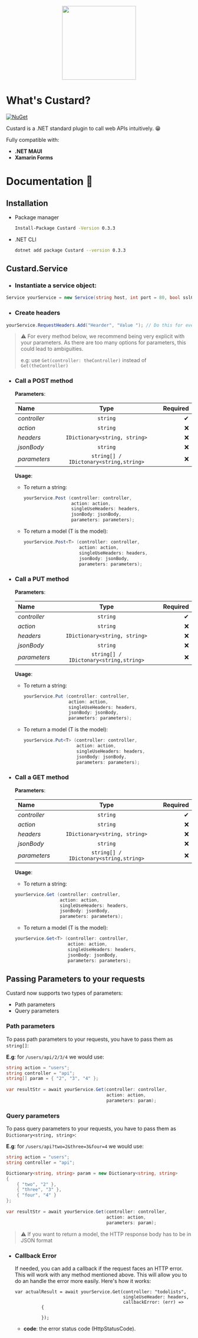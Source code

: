 <p align="center" class="container" >
  <img width="200px" src="https://user-images.githubusercontent.com/37577669/85275198-47b3ca00-b480-11ea-8273-d990295416a7.png" />
  
</p>

# What's Custard? 
[![NuGet](https://img.shields.io/nuget/v/Custard.svg?style=flat)](https://www.nuget.org/packages/Custard/)

Custard is a .NET standard plugin to call web APIs intuitively. 😁

Fully compatible with:
- **.NET MAUI**
- **Xamarin Forms**

# Documentation 📄
## Installation
- Package manager
  ```Bash
  Install-Package Custard -Version 0.3.3
  ```
- .NET CLI
  ```Bash
  dotnet add package Custard --version 0.3.3
  ```
## Custard.Service
- ### Instantiate a service object:

```C#
Service yourService = new Service(string host, int port = 80, bool sslCertificate = false); 
```
- ### Create headers
```C#
yourService.RequestHeaders.Add("Hearder", "Value "); // Do this for every headers
```
> ⚠ For every method below, we recommend being very explicit with your parameters. As there are too many options for parameters, this could lead to ambiguities.
>
>  e.g: use `Get(controller: theController)` instead of `Get(theController)`
- ### Call a POST method

  **Parameters**:

  | Name      | Type     | Required     |
  | :------------- | :----------: | -----------: |
  |  *controller* | `string`   | ✔    |
  |  *action* | `string`   |  ❌   |
  |  *headers* | `IDictionary<string, string>`   |  ❌  |
  |  *jsonBody* | `string`   |   ❌  |
  |  *parameters* | `string[] / IDictonary<string,string>`   |   ❌  |


  **Usage**:
  - To return a string:
    ```C#
    yourService.Post (controller: controller,
                      action: action,
                      singleUseHeaders: headers,
                      jsonBody: jsonBody,
                      parameters: parameters);
    ```
  - To return a model (T is the model):
    ```C#
    yourService.Post<T> (controller: controller,
                         action: action,
                         singleUseHeaders: headers,
                         jsonBody: jsonBody,
                         parameters: parameters);
    ```
- ### Call a PUT method

  **Parameters**:

  | Name      | Type     | Required     |
  | :------------- | :----------: | -----------: |
  |  *controller* | `string`   | ✔    |
  |  *action* | `string`   |  ❌   |
  |  *headers* | `IDictionary<string, string>`   |  ❌  |
  |  *jsonBody* | `string`   |   ❌  |
  |  *parameters* | `string[] / IDictonary<string,string>`   |   ❌  |


  **Usage**:
  - To return a string:
    ```C#
    yourService.Put (controller: controller,
                     action: action,
                     singleUseHeaders: headers,
                     jsonBody: jsonBody,
                     parameters: parameters);
    ```
  - To return a model (T is the model):
    ```C#
    yourService.Put<T> (controller: controller,
                        action: action,
                        singleUseHeaders: headers,
                        jsonBody: jsonBody,
                        parameters: parameters);
    ```

- ### Call a GET method

  **Parameters**:

  | Name      | Type     | Required     |
  | :------------- | :----------: | -----------: |
  |  *controller* | `string`   | ✔    |
  |  *action* | `string`   |  ❌   |
  |  *headers* | `IDictionary<string, string>`   |  ❌  |
  |  *jsonBody* | `string`   |   ❌  |
  |  *parameters* | `string[] / IDictonary<string,string>`   |   ❌  |


  **Usage**:
  - To return a string:
  ```C#
  yourService.Get (controller: controller,
                   action: action,
                   singleUseHeaders: headers,
                   jsonBody: jsonBody,
                   parameters: parameters);
  ```
  - To return a model (T is the model):
  ```C#
  yourService.Get<T> (controller: controller,
                      action: action,
                      singleUseHeaders: headers,
                      jsonBody: jsonBody,
                      parameters: parameters);
  ```

## Passing Parameters to your requests
Custard now supports two types of parameters:
- Path parameters
- Query parameters

### Path parameters
To pass path parameters to your requests, you have to pass them as `string[]`:

**E.g**: for `/users/api/2/3/4` we would use:
``` C#
string action = "users";
string controller = "api";
string[] param = { "2", "3", "4" };
           
var resultStr = await yourService.Get(controller: controller,
                                      action: action,
                                      parameters: param);
```
### Query parameters
To pass query parameters to your requests, you have to pass them as `Dictionary<string, string>`:

**E.g**: for `/users/api?two=2&three=3&four=4` we would use:
``` C#
string action = "users";
string controller = "api";

Dictionary<string, string> param = new Dictionary<string, string>
{
    { "two", "2" },
    { "three", "3" },
    { "four", "4" }
};
           
var resultStr = await yourService.Get(controller: controller,
                                      action: action,
                                      parameters: param);
```

> ⚠ If you want to return a model, the HTTP response body has to be in JSON format

- ### Callback Error
  If needed, you can add a callback if the request faces an HTTP error. This will work with any method mentioned above. This will allow you to do an handle the error       more easily.
  Here's how it works:
  ``` Csharp
  var actualResult = await yourService.Get(controller: "todolists",
                                           singleUseHeader: headers,
                                           callbackError: (err) => 
            {
                
            });
  ```
  - **code**: the error status code (HttpStatusCode).

